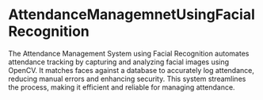 # AttendanceManagemnetUsingFacialRecognition
The Attendance Management System using Facial Recognition automates attendance tracking by capturing and analyzing facial images using OpenCV. It matches faces against a database to accurately log attendance, reducing manual errors and enhancing security. This system streamlines the process, making it efficient and reliable for managing attendance.
